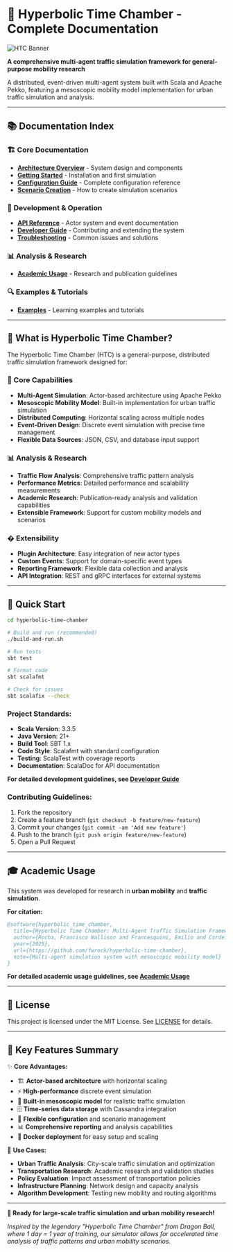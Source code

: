 # 🚀 Hyperbolic Time Chamber - Complete Documentation

![HTC Banner](https://github.com/user-attachments/assets/dddd6245-f4bd-43fc-8888-6ef73d01a221)

**A comprehensive multi-agent traffic simulation framework for general-purpose mobility research**

A distributed, event-driven multi-agent system built with Scala and Apache Pekko, featuring a mesoscopic mobility model implementation for urban traffic simulation and analysis.

---

## 📚 **Documentation Index**

### 🏗️ **Core Documentation**
- **[Architecture Overview](docs/ARCHITECTURE.md)** - System design and components
- **[Getting Started](docs/GETTING_STARTED.md)** - Installation and first simulation
- **[Configuration Guide](docs/CONFIGURATION.md)** - Complete configuration reference
- **[Scenario Creation](docs/SCENARIO_CREATION.md)** - How to create simulation scenarios

### 🔧 **Development & Operation**
- **[API Reference](docs/API_REFERENCE.md)** - Actor system and event documentation
- **[Developer Guide](docs/DEVELOPER_GUIDE.md)** - Contributing and extending the system
- **[Troubleshooting](docs/TROUBLESHOOTING.md)** - Common issues and solutions

### 📊 **Analysis & Research**
- **[Academic Usage](docs/ACADEMIC_USAGE.md)** - Research and publication guidelines

### 🔍 **Examples & Tutorials**
- **[Examples](docs/examples/)** - Learning examples and tutorials

---

## 🎯 **What is Hyperbolic Time Chamber?**

The Hyperbolic Time Chamber (HTC) is a general-purpose, distributed traffic simulation framework designed for:

### **🏢 Core Capabilities**
- **Multi-Agent Simulation**: Actor-based architecture using Apache Pekko
- **Mesoscopic Mobility Model**: Built-in implementation for urban traffic simulation
- **Distributed Computing**: Horizontal scaling across multiple nodes
- **Event-Driven Design**: Discrete event simulation with precise time management
- **Flexible Data Sources**: JSON, CSV, and database input support

### **📊 Analysis & Research**
- **Traffic Flow Analysis**: Comprehensive traffic pattern analysis
- **Performance Metrics**: Detailed performance and scalability measurements
- **Academic Research**: Publication-ready analysis and validation capabilities
- **Extensible Framework**: Support for custom mobility models and scenarios

### **� Extensibility**
- **Plugin Architecture**: Easy integration of new actor types
- **Custom Events**: Support for domain-specific event types
- **Reporting Framework**: Flexible data collection and analysis
- **API Integration**: REST and gRPC interfaces for external systems

---

## 🚀 **Quick Start**

```bash
cd hyperbolic-time-chamber

# Build and run (recommended)
./build-and-run.sh

# Run tests
sbt test

# Format code
sbt scalafmt

# Check for issues
sbt scalafix --check
```

### **Project Standards:**
- **Scala Version**: 3.3.5
- **Java Version**: 21+
- **Build Tool**: SBT 1.x
- **Code Style**: Scalafmt with standard configuration
- **Testing**: ScalaTest with coverage reports
- **Documentation**: ScalaDoc for API documentation

**For detailed development guidelines, see [Developer Guide](docs/DEVELOPER_GUIDE.md)**

### **Contributing Guidelines:**
1. Fork the repository
2. Create a feature branch (`git checkout -b feature/new-feature`)
3. Commit your changes (`git commit -am 'Add new feature'`)
4. Push to the branch (`git push origin feature/new-feature`)
5. Open a Pull Request

---

## 🎓 **Academic Usage**

This system was developed for research in **urban mobility** and **traffic simulation**.

**For citation:**
```bibtex
@software{hyperbolic_time_chamber,
  title={Hyperbolic Time Chamber: Multi-Agent Traffic Simulation Framework},
  author={Rocha, Francisco Wallison and Francesquini, Emilio and Cordeiro, Daniel},
  year={2025},
  url={https://github.com/fwrock/hyperbolic-time-chamber},
  note={Multi-agent simulation system with mesoscopic mobility model}
}
```

**For detailed academic usage guidelines, see [Academic Usage](docs/ACADEMIC_USAGE.md)**

---

## 📄 **License**

This project is licensed under the MIT License. See [LICENSE](LICENSE) for details.

---

## 🌟 **Key Features Summary**

✨ **Core Advantages:**
- 🏗️ **Actor-based architecture** with horizontal scaling
- ⚡ **High-performance** discrete event simulation
- 🚗 **Built-in mesoscopic model** for realistic traffic simulation
- 🗄️ **Time-series data storage** with Cassandra integration
- 🔧 **Flexible configuration** and scenario management
- 📊 **Comprehensive reporting** and analysis capabilities
- 🐳 **Docker deployment** for easy setup and scaling

🚀 **Use Cases:**
- **Urban Traffic Analysis**: City-scale traffic simulation and optimization
- **Transportation Research**: Academic research and validation studies  
- **Policy Evaluation**: Impact assessment of transportation policies
- **Infrastructure Planning**: Network design and capacity analysis
- **Algorithm Development**: Testing new mobility and routing algorithms

---

**🎉 Ready for large-scale traffic simulation and urban mobility research!**

*Inspired by the legendary "Hyperbolic Time Chamber" from Dragon Ball, where 1 day = 1 year of training, our simulator allows for accelerated time analysis of traffic patterns and urban mobility scenarios.*
